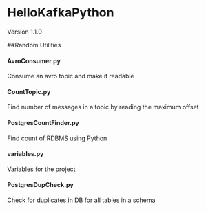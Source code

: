 # HelloKafkaPython
Version 1.1.0

##Random Utilities
#### AvroConsumer.py
Consume an avro topic and make it readable
#### CountTopic.py
Find number of messages in a topic by reading the maximum offset 
#### PostgresCountFinder.py
Find count of RDBMS using Python
#### variables.py
Variables for the project
#### PostgresDupCheck.py
Check for duplicates in DB for all tables in a schema